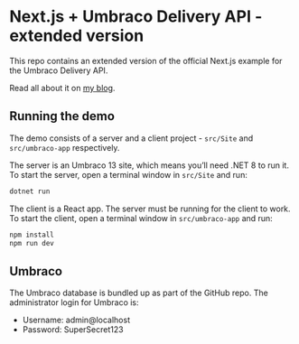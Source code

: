 # Next.js + Umbraco Delivery API - extended version

This repo contains an extended version of the official Next.js example for the Umbraco Delivery API.

Read all about it on [my blog](https://kjac.dev/posts/uncovering-the-nextjs-example-for-umbraco/).

## Running the demo

The demo consists of a server and a client project - `src/Site` and `src/umbraco-app` respectively.

The server is an Umbraco 13 site, which means you’ll need .NET 8 to run it. To start the server, open a terminal window in `src/Site` and run:

```bash
dotnet run
```

The client is a React app. The server must be running for the client to work. To start the client, open a terminal window in `src/umbraco-app` and run:

```bash
npm install
npm run dev
```

## Umbraco

The Umbraco database is bundled up as part of the GitHub repo. The administrator login for Umbraco is:

- Username: admin@localhost
- Password: SuperSecret123

